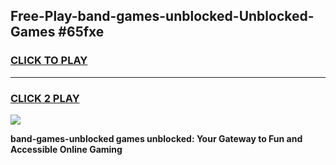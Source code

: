 
## Free-Play-band-games-unblocked-Unblocked-Games #65fxe
<h3>
<a href="https://news.freeplayer.one?title=band-games-unblocked&ref=8M">CLICK TO PLAY</a></h3>
<hr>

<h3>
<a href="https://news.freeplayer.one?title=band-games-unblocked&ref=8M">CLICK 2 PLAY</a>
  
</h3>

<a href="https://news.freeplayer.one?title=band-games-unblocked&ref=8M"><img src="https://clearcache.store/games.png"></a>


**band-games-unblocked games unblocked: Your Gateway to Fun and Accessible Online Gaming**

